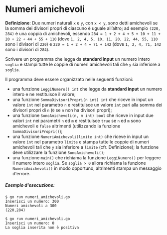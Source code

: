 # Numeri amichevoli

**Definizione**: Due numeri naturali `x` e `y`, con `x < y`, sono detti amichevoli se la somma dei divisori propri di ciascuno è uguale
all’altro; ad esempio `(220, 284)` è una coppia di amichevoli, essendo `284 = 1 + 2 + 4 + 5 + 10 + 11 + 20 + 22 + 44 + 55 + 110` (dove `1, 2, 4, 5, 10, 11, 20, 22, 44, 55, 110` sono i divisori di `220`) e `220 = 1 + 2 + 4 + 71 + 142` (dove `1, 2, 4, 71, 142` sono i divisori di `284`).

Scrivere un programma che legga da **standard input** un numero intero `soglia` e stampi tutte le coppie di numeri amichevoli tali che `y` sia inferiore a `soglia`.

Il programma deve essere organizzato nelle seguenti funzioni:
* una funzione `LeggiNumero() int` che legge da **standard input** un numero intero e ne restituisce il valore;
* una funzione `SommaDivisoriPropri(n int) int` che riceve in input un valore `int` nel parametro `n` e restituisce un valore `int` pari alla somma dei divisori propri di `n` (`0` se `n` non ha divisori propri);
* una funzione `SonoAmichevoli(n, m int) bool` che riceve in input due valori `int` nei parametri `n` ed `m` e restituisce `true` se `n` ed `m` sono amichevoli e `false` altrimenti (utilizzando la funzione `SommaDivisoriPropri()`);
* una funzione `NumeriAmichevoli(limite int)` che riceve in input un valore `int` nel parametro `limite` e stampa tutte le coppie di numeri amichevoli tali che `y` sia inferiore a `limite` (cfr. Definizione); la funzione deve utilizzare la funzione `SonoAmichevoli()`;
* una funzione `main()` che richiama la funzione `LeggiNumero()` per leggere il numero intero `soglia`. Se `soglia > 0` allora richiama la funzione `NumeriAmichevoli()` in modo opportuno, altrimenti stampa un messaggio d'errore.

##### Esempio d'esecuzione:

```text
$ go run numeri_amichevoli.go
Inserisci un numero: 300
Numeri amichevoli a 300
(220,284) 

$ go run numeri_amichevoli.go
Inserisci un numero: 0
La soglia inserita non è positiva
```

